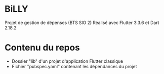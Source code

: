 # BiLLY
Projet de gestion de dépenses (BTS SIO 2)
Réalisé avec Flutter 3.3.6 et Dart 2.18.2

# Contenu du repos
- Dossier "lib" d'un projet d'application Flutter classique
- Fichier "pubspec.yaml" contenant les dépendances du projet

